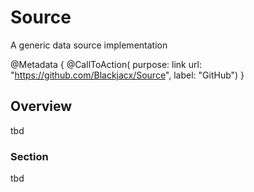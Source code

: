 # Source

A generic data source implementation

@Metadata {
    @CallToAction(
                  purpose: link
                  url: "https://github.com/Blackjacx/Source",
                  label: "GitHub")
}

## Overview

tbd

### Section

tbd
